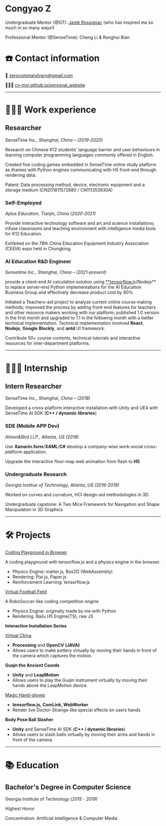 # Congyao Z

Undergraduate Mentor (@GT): [Jarek Rossignac](https://faculty.cc.gatech.edu/~jarek/) (who has inspired me so much in so many ways!)

Professional Mentor (@SenseTime): Cheng Li & Ronghui Bian

# ☎️ Contact information

📧  zerocommandyarn@gmail.com

**👩🏻‍💻**  [cy-moi.github.io/personal_website](http://cy-moi.github.io/personal_website)

---

# **👩🏻‍💻** Work experience

## Researcher

SenseTime Inc.*, Shanghai, China – (2019-2020)*

Research on Chinese K12 students' language barrier and user behaviours in learning computer programming languages commonly offered in English.

Created five coding games embedded in SenseTime online study platform as iframes with Python engines communicating with H5 front-end through rendering data.

Patent: Data processing method, device, electronic equipment and a storage medium (CN201811572680 / CN111353930A)

### Self-Employed

*Aplus Education, Tianjin, China (2020-2021)*

Provide interactive technology software and art and science installations; infuse classrooms and teaching environment with intelligence media tools for K12 Education.

Exhibited on the 78th China Education Equipment Industry Association (CEEIA) expo held in Chungking.

### AI Education R&D Engineer

*Sensetime Inc., Shanghai, China – (2021-present)*

provide a client-end AI calculation solution using [**tensorflow.](http://tensorflow.is)js/Nodejs** to replace server-end Python implementations for the AI Education Business Group and effectively decrease product cost by 80%.

Initiated a Teachers-aid project to analyze current online course making methods; improved the process by adding front-end features for teachers and other resource makers working with our platform; published 1.0 version in the first month and upgraded to 1.1 in the following month with a better technical implementation. Technical implementation involved **React**, **Nodejs**, **Google** **Blockly**, and **antd** UI framework.

Contribute 50+ course contents, technical tutorials and interactive resources for inter-department platforms.

---

# **👩🏻‍💻** Internship

## Intern Researcher

SenseTime Inc.*, Shanghai, China – (2018)*

Developed a cross-platform interactive installation with Unity and UE4 with SenseTime AI SDK (**C++ / dynamic libraries**)

### SDE (Mobile APP Dev)

*Alston&Bird LLP., Atlanta, US (2018)*

Use **Xamarin.form**/**XAML**/**C#** develop a company-wise work-social cross-platform application.

Upgrade the interactive floor-map web animation from flash to **H5**

### Undergraduate Research

*Georgia Institue of Technology, Atlanta, US (2016-2019)*

Worked on curves and curvature, HCI design-aid methodologies in 3D.

Undergraduate capstone: A Two Mice Framework for Navigation and Shape Manipulation in 3D Graphics

---

# 🛠 Projects

[Coding Playground in Browser](/personal_website/#/project/0/)

A coding playground with tensorflow.js and a physics engine in the browser.

- Physics Engine: matter.js, Box2D (WebAssembly)
- Rendering: Pixi.js, Paper.js
- Reinforcement Learning: tensorflow.js

[Virtual Football Field](personal_website/#/project/2/)

A RoboSoccer-like coding competition engine

- Physics Engine: originally made by me with Python
- Rendering: Bailu H5 Engine(TS), raw JS

**Interactive Installation Series**

[Virtual China](personal_website/#/project/3/)

- **Processing** and **OpenCV (JAVA)**
- Allows users to make pottery virtually by moving their hands in front of the camera which captures the motion.

**Guqin the Ancient Coords**

- **Unity** and **LeapMotion**
- Allows users to play the Guqin instrument virtually by moving their hands above the LeapMotion device.

[Magic Hand-gloves](personal_website/#/project/1/)

- **tensorflow.js, ComLink, WebWorker**
- Render live Doctor-Strange-like special effects on users hands

**Body Pose Ball Slasher**

- **Unity** and SenseTime AI SDK (**C++ / dynamic libraries**)
- Allows users to slash balls virtually by moving their arms and hands in front of the camera.

---

# 📚 Education

## **Bachelor's Degree in Computer Science**

Georgia Institute of Technology (*2015 - 2019)*

Highest Honor

Concentration: Artificial Intelligence & Computer Media